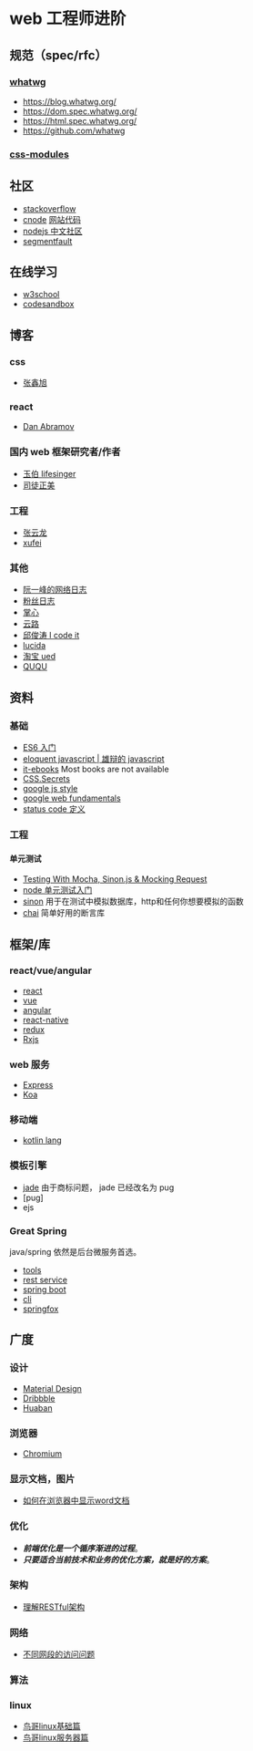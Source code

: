 # web 工程师进阶

## 规范（spec/rfc）
### [whatwg](https://whatwg.org/)
* https://blog.whatwg.org/
* https://dom.spec.whatwg.org/
* https://html.spec.whatwg.org/
* https://github.com/whatwg
### [css-modules](https://github.com/css-modules/css-modules)
## 社区
* [stackoverflow](http://stackoverflow.com/)
* [cnode](https://cnodejs.org/) [网站代码](https://github.com/cnodejs/nodeclub/)
* [nodejs 中文社区](http://www.nodejs.net/)
* [segmentfault](http://segmentfault.com/)

## 在线学习
* [w3school](http://www.w3school.com.cn/index.html)
* [codesandbox](https://codesandbox.io)

## 博客
### css
* [张鑫旭](http://www.zhangxinxu.com/)
### react
* [Dan Abramov](https://overreacted.io/)
### 国内 web 框架研究者/作者
* [玉伯 lifesinger](https://github.com/lifesinger/lifesinger.github.io/issues)
* [司徒正美](http://www.cnblogs.com/rubylouvre/)
### 工程
* [张云龙](https://github.com/fouber/blog)
* [xufei](https://github.com/xufei/blog/issues)
### 其他
* [阮一峰的网络日志](http://www.ruanyifeng.com/blog/)
* [粉丝日志](http://blog.fens.me/)
* [掌心](http://www.zhanxin.info/)
* [云路](http://www.iyunlu.com/view/)
* [邱俊涛 I code it](http://icodeit.org/)
* [lucida](http://zh.lucida.me/blog)
* [淘宝 ued](http://ued.taobao.org/blog/)
* [QUQU](https://imququ.com/)

## 资料
### 基础
* [ES6 入门](http://es6.ruanyifeng.com/)
* [eloquent javascript | 雄辩的 javascript ](http://eloquentjavascript.net/)
* [it-ebooks](http://www.it-ebooks.info/) Most books are not available
* [CSS.Secrets](https://res.wisedu.com/FS/%E5%89%8D%E7%AB%AF%E5%85%A5%E9%97%A8/3.%20CSS.Secrets.Better.Solutions.to.Everyday.Web.Design.Problems.pdf)
* [google js style](http://google-styleguide.googlecode.com/svn/trunk/javascriptguide.xml)
* [google web fundamentals](https://developers.google.com/web/fundamentals/)
* [status code 定义](http://www.w3.org/Protocols/rfc2616/rfc2616-sec10.html)

### 工程
#### 单元测试
* [Testing With Mocha, Sinon.js & Mocking Request](http://bulkan-evcimen.com/testing_with_mocha_sinon)
* [node 单元测试入门](http://blog.csdn.net/wp270280522/article/details/48734409) 
* [sinon](http://sinonjs.org/docs/) 用于在测试中模拟数据库，http和任何你想要模拟的函数
* [chai](http://chaijs.com/) 简单好用的断言库

## 框架/库

### react/vue/angular
* [react](https://facebook.github.io/react/)
* [vue](https://github.com/vuejs/vue)
* [angular](https://github.com/angular/angular)
* [react-native](https://facebook.github.io/react-native/)
* [redux](http://redux.js.org/docs/introduction/)
* [Rxjs](https://github.com/Reactive-Extensions/RxJS)

### web 服务
* [Express](http://expressjs.com/)
* [Koa](https://github.com/koajs/koa)

### 移动端
* [kotlin lang](https://kotlinlang.org/docs/tutorials/android-frameworks.html)

### 模板引擎
* [jade](http://jade-lang.com/reference/) 由于商标问题， jade 已经改名为 pug
* [pug]
* ejs

### Great Spring
java/spring 依然是后台微服务首选。
* [tools](https://spring.io/tools/sts/all)
* [rest service](https://spring.io/guides/gs/rest-service/#initial)
* [spring boot](https://projects.spring.io/spring-boot/#quick-start)
* [cli](https://docs.spring.io/spring-boot/docs/current/reference/htmlsingle/#getting-started-installing-the-cli) 
* [springfox](http://springfox.github.io/springfox/docs/current/#introduction)

## 广度
### 设计
* [Material Design](https://material.io/guidelines/#)
* [Dribbble](https://dribbble.com/)
* [Huaban](http://huaban.com/)

### 浏览器
* [Chromium](https://www.chromium.org/Home)

### 显示文档，图片
* [如何在浏览器中显示word文档](http://stackoverflow.com/questions/9418850/how-to-display-a-word-document-using-fancybox)

### 优化

* ***前端优化是一个循序渐进的过程***。
* ***只要适合当前技术和业务的优化方案，就是好的方案***。

### 架构
* [理解RESTful架构](http://www.ruanyifeng.com/blog/2011/09/restful)

### 网络
* [不同网段的访问问题](http://networkengineering.stackexchange.com/questions/10530/ping-between-different-subnet-across-a-link)

### 算法

### linux
* [鸟哥linux基础篇](http://vbird.dic.ksu.edu.tw/linux_basic/linux_basic.php)
* [鸟哥linux服务器篇](http://vbird.dic.ksu.edu.tw/linux_server/)


